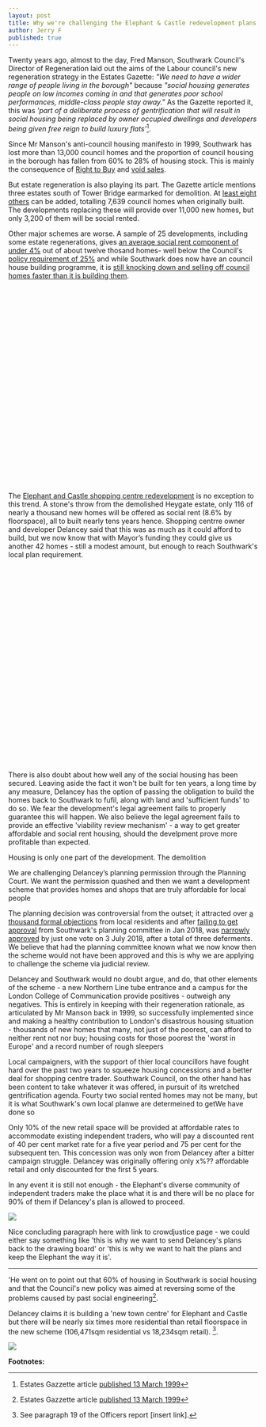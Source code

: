 ```yaml
---
layout: post
title: Why we're challenging the Elephant & Castle redevelopment plans in court
author: Jerry F
published: true
---
```

Twenty years ago, almost to the day, Fred Manson, Southwark Council's Director of Regeneration laid out the aims of the Labour council's new regeneration strategy in the Estates Gazette: _"We need to have a wider range of people living in the borough"_ because _"social housing generates people on low incomes coming in and that generates poor school performances, middle-class people stay away."_ As the Gazette reported it, this was _'part of a deliberate process of gentrification that will result in social housing being replaced by owner occupied dwellings and developers being given free reign to build luxury flats'_[^1].


Since Mr Manson's anti-council housing manifesto in 1999, Southwark has lost more than 13,000 council homes and the proportion of council housing in the borough has fallen from 60% to 28% of housing stock.  This is mainly the consequence of [Right to Buy](https://assets.publishing.service.gov.uk/government/uploads/system/uploads/attachment_data/file/759390/LT_685.xlsx) and [void sales](https://assets.publishing.service.gov.uk/government/uploads/system/uploads/attachment_data/file/561232/LT_648.xlsx). 

But estate regeneration is also playing its part. The Gazette article mentions three estates south of Tower Bridge earmarked for demolition. At [least eight others](http://35percent.org/the-southwark-clearances) can be added, totalling 7,639 council homes when originally built.  The developments replacing these will provide over 11,000 new homes, but only 3,200 of them will be social rented.  

Other major schemes are worse.  A sample of 25 developments, including some estate regenerations, gives [an average social rent component of under 4%](http://35percent.org/major-schemes) out of about twelve thosand homes- well below the Council's [policy requirement of 25%](LINKTONSP) and while Southwark does now have an council house building programme, it is [still knocking down and selling off council homes faster than it is building them](http://35percent.org/2018-11-12-11000-council-homes-manifesto-pledge/).

<script src="http://ajax.googleapis.com/ajax/libs/jquery/1.8.2/jquery.min.js">
</script>
<script src="http://code.highcharts.com/highcharts.js">
</script>
<script src="http://code.highcharts.com/modules/exporting.js">
</script>

<div id="container1" style="min-width: 310px; height: 400px; margin: 0 auto">
</div>

<script type="text/javascript">

        $('#container1').highcharts({
            title: {
                text: "Southwark's Council Homes",
                x: -20 //center
            },
            subtitle: {
                text: 'Source: https://www.gov.uk/government/uploads/system/uploads/attachment_data/file/674346/LT_116.xlsx',
                x: -20
            },
            xAxis: {
                categories: ['1999', '2000', '2001', '2002', '2003', '2004', '2005', '2006', '2007', '2008', '2009', '2010', '2011', '2012', '2013', '2014', '2015', '2016', '2017']
            },
            yAxis: {
                title: {
                    text: 'Council-owned stock'
                },
                plotLines: [{
                    value: 0,
                    width: 1,
                    color: '#808080'
                }]
            },
            tooltip: {
                valueSuffix: ' Council homes'
            },
            legend: {
                layout: 'vertical',
                align: 'right',
                verticalAlign: 'middle',
                borderWidth: 0
            },
            series: [{
                name: 'Southwark',
                data: [51706, 50903, 49875, 48052, 46887, 45346, 43885, 42275, 41873, 41287, 40618, 40120, 39845, 39781, 38578, 39029, 38687, 38522, 38553]
            }]
        });

</script>

The [Elephant and Castle shopping centre redevelopment](http://35percent.org/shopping-centre) is no exception to this trend.  A stone's throw from the demolished Heygate estate, only 116 of nearly a thousand new homes will be offered as social rent (8.6% by floorspace), all to built nearly tens years hence.  Shopping centrre owner and developer Delancey said that this was as much as it could afford to build, but we now know that with Mayor’s funding they could give us another 42 homes - still a modest amount, but enough to reach Southwark's local plan requirement. 

<div id="container2" style="min-width: 310px; height: 400px; margin: 0 auto"></div>

<script type="text/javascript">
var colors = Highcharts.getOptions().colors,
  categories = [
    'Private: 65%',
    'Social Rent: 17.5%',
    'Intermediate: 17.5%'
  ],
  data = [
    {
      y: 65.0,
      color: colors[2],
      drilldown: {
        name: 'Market Rent',
        categories: [
         'Market Rent'
        ],
        data: [
          65.0
        ]
      }
    },
    {
      y: 17.5,
      color: colors[1],
      drilldown: {
        name: 'Social Rent',
        categories: [
          'Social Rent',
          'Intermediate Rent'
        ],
        data: [
          8.6,
          0.0
        ]
      }
    },
    {
      y: 17.5,
      color: colors[0],
      drilldown: {
        name: 'Intermediate Housing',
        categories: [
              'Intermediate Rent'
        ],
        data: [
          26.4
        ]
      }
    }
  ],
  browserData = [],
  versionsData = [],
  i,
  j,
  dataLen = data.length,
  drillDataLen,
  brightness;


// Build the data arrays
for (i = 0; i < dataLen; i += 1) {

  // add browser data
  browserData.push({
    name: categories[i],
    y: data[i].y,
    color: data[i].color
  });

  // add version data
  drillDataLen = data[i].drilldown.data.length;
  for (j = 0; j < drillDataLen; j += 1) {
    brightness = 0.2 - (j / drillDataLen) / 5;
    versionsData.push({
      name: data[i].drilldown.categories[j],
      y: data[i].drilldown.data[j],
      color: Highcharts.Color(data[i].color).brighten(brightness).get()
    });
  }
}

// Create the chart
Highcharts.chart('container2', {
  chart: {
    type: 'pie'
  },
  title: {
    text: 'Approved Tenure Mix'
  },
  subtitle: {
    text: 'Source: <a href="http://planbuild.southwark.gov.uk/documents/?casereference=16/AP/4458&system=DC" target="_blank">Southwark Council planning ref:16/AP/4458</a>'
  },
  plotOptions: {
    pie: {
      shadow: false,
      center: ['50%', '50%']
    }
  },
  tooltip: {
    valueSuffix: '%'
  },
  series: [{
    name: 'Policy Requirement',
    data: browserData,
    size: '60%',
    dataLabels: {
      formatter: function () {
        return this.y > 5 ? this.point.name : null;
      },
      color: '#ffffff',
      distance: -30
    }
  }, {
    name: 'Approved percentage',
    data: versionsData,
    size: '80%',
    innerSize: '60%',
    dataLabels: {
      formatter: function () {
        // display only if larger than 1
        return this.y > 1 ? '<b>' + this.point.name + ':</b> ' +
          this.y + '%' : null;
      }
    },
    id: 'versions'
  }],
  responsive: {
    rules: [{
      condition: {
        maxWidth: 400
      },
      chartOptions: {
        series: [{
          id: 'versions',
          dataLabels: {
            enabled: false
          }
        }]
      }
    }]
  }
});

</script>

There is also doubt about how well any of the social housing has been secured.  Leaving aside the fact it won't be built for ten years, a long time by any measure, Delancey has the option of passing the obligation to build the homes back to Southwark to fufil, along with land and 'sufficient funds' to do so.  We fear the development's legal agreement fails to properly guarantee this will happen. We also believe the legal agreement fails to provide an effective 'viability review mechanism' - a way to get greater affordable and social rent housing, should the develpment prove more profitable than expected.

Housing is only one part of the development.  The demolition 

We are challenging Delancey’s planning permission through the Planning Court.  We want the permission quashed and then we want a development scheme that provides homes and shops that are truly affordable for local people

The planning decision was controversial from the outset; it attracted over [a thousand formal objections](https://planning.southwark.gov.uk/online-applications/applicationDetails.do?activeTab=makeComment&keyVal=_STHWR_DCAPR_9569810) from local residents and after [failing to get approval](https://www.bbc.co.uk/news/uk-england-london-42719607) from Southwark's planning committee in Jan 2018, was [narrowly approved](http://35percent.org/2018-07-09-delancey/) by just one vote on 3 July 2018, after a total of three deferments. We believe that had the planning committee known what we now know then the scheme would not have been approved and this is why we are applying to challenge the scheme via judicial review.

Delancey and Southwark would no doubt argue, and do, that other elements of the scheme - a new Northern Line tube entrance and a campus for the London College of Communication provide positives - outweigh any negatives.  This is entirely in keeping with their regeneration rationale, as articulated by Mr Manson back in 1999, so successfully implemented since and making a healthy contribution to London's disastrous housing situation - thousands of new homes that many, not just of the poorest, can afford to neither rent not nor buy; housing costs for those poorest the 'worst in Europe' and a record number of rough sleepers

Local campaigners, with the support of thier local councillors have fought hard over the past two years to squeeze housing concessions and a better deal for shopping centre trader.  Southwark Council, on the other hand has been content to take whatever it was offered, in pursuit of its wretched gentrification agenda.  Fourty two social rented homes may not be many, but it is what Southwark's own local planwe are determeined to getWe have done so 


Only 10% of the new retail space will be provided at affordable rates to accommodate existing independent traders, who will pay a discounted rent of 40 per cent market rate for a five year period and 75 per cent for the subsequent ten. This concession was only won from Delancey after a bitter campaign struggle. Delancey was originally offering only x%?? affordable retail and only discounted for the first 5 years. 

In any event it is still not enough - the Elephant's diverse community of independent traders make the place what it is and there will be no place for 90% of them if Delancey's plan is allowed to proceed.

![](http://35percent.org/img/traderscomp.jpeg)

Nice concluding paragraph here with link to crowdjustice page - we could either say something like 'this is why we want to send Delancey's plans back to the drawing board' or 'this is why we want to halt the plans and keep the Elephant the way it is'.

----------------------------------------------------------------------------------------------------

'He went on to point out that 60% of housing in Southwark is social housing and that the Council's new policy was aimed at reversing some of the problems caused by past social engineering[^1].

Delancey claims it is building a 'new town centre' for Elephant and Castle but there will be nearly six times more residential than retail floorspace in the new scheme (106,471sqm residential vs 18,234sqm retail). [^2]. 

![](http://35percent.org/img/delanceyshoppingcentrecgi.jpg)

__Footnotes:__

[^1]: Estates Gazzette article [published 13 March 1999](http://heygate.github.io/img/EstatesGazette.pdf)

[^2]: See paragraph 19 of the Officers report [insert link].
